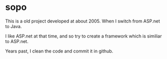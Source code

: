 # sopo

This is a old project developed at about 2005. When I switch from ASP.net to Java.

I like ASP.net at that time, and so try to create a framework which is similiar to ASP.net.

Years past, I clean the code and commit it in github.
